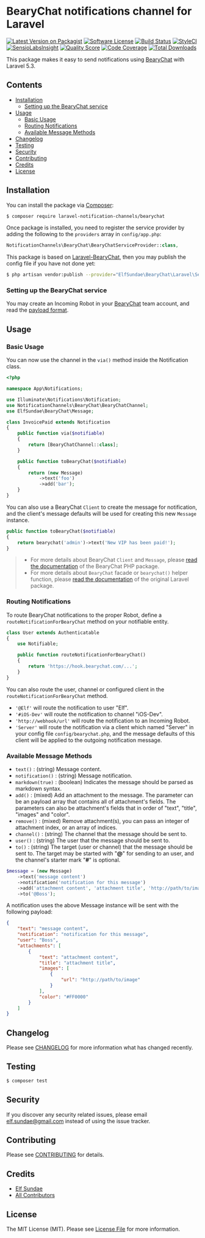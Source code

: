 # BearyChat notifications channel for Laravel

[![Latest Version on Packagist](https://img.shields.io/packagist/v/laravel-notification-channels/bearychat.svg?style=flat-square)](https://packagist.org/packages/laravel-notification-channels/bearychat)
[![Software License](https://img.shields.io/badge/license-MIT-brightgreen.svg?style=flat-square)](LICENSE.md)
[![Build Status](https://img.shields.io/travis/laravel-notification-channels/bearychat/master.svg?style=flat-square)](https://travis-ci.org/laravel-notification-channels/bearychat)
[![StyleCI](https://styleci.io/repos/66657812/shield)](https://styleci.io/repos/66657812)
[![SensioLabsInsight](https://img.shields.io/sensiolabs/i/69edea46-6837-4c7c-9b2f-11c8e320379b.svg?style=flat-square)](https://insight.sensiolabs.com/projects/69edea46-6837-4c7c-9b2f-11c8e320379b)
[![Quality Score](https://img.shields.io/scrutinizer/g/laravel-notification-channels/bearychat.svg?style=flat-square)](https://scrutinizer-ci.com/g/laravel-notification-channels/bearychat)
[![Code Coverage](https://img.shields.io/scrutinizer/coverage/g/laravel-notification-channels/bearychat/master.svg?style=flat-square)](https://scrutinizer-ci.com/g/laravel-notification-channels/bearychat/?branch=master)
[![Total Downloads](https://img.shields.io/packagist/dt/laravel-notification-channels/bearychat.svg?style=flat-square)](https://packagist.org/packages/laravel-notification-channels/bearychat)

This package makes it easy to send notifications using [BearyChat][] with Laravel 5.3.

## Contents

- [Installation](#installation)
  - [Setting up the BearyChat service](#setting-up-the-bearychat-service)
- [Usage](#usage)
  - [Basic Usage](#basic-usage)
  - [Routing Notifications](#routing-notifications)
  - [Available Message Methods](#available-message-methods)
- [Changelog](#changelog)
- [Testing](#testing)
- [Security](#security)
- [Contributing](#contributing)
- [Credits](#credits)
- [License](#license)


## Installation

You can install the package via [Composer][]:

```sh
$ composer require laravel-notification-channels/bearychat
```

Once package is installed, you need to register the service provider by adding the following to the `providers` array in `config/app.php`:

```php
NotificationChannels\BearyChat\BearyChatServiceProvider::class,
```

This package is based on [Laravel-BearyChat][], then you may publish the config file if you have not done yet:

```sh
$ php artisan vendor:publish --provider="ElfSundae\BearyChat\Laravel\ServiceProvider"
```

### Setting up the BearyChat service

You may create an Incoming Robot in your [BearyChat][] team account, and read the [payload format][Incoming].

## Usage

### Basic Usage

You can now use the channel in the `via()` method inside the Notification class.

```php
<?php

namespace App\Notifications;

use Illuminate\Notifications\Notification;
use NotificationChannels\BearyChat\BearyChatChannel;
use ElfSundae\BearyChat\Message;

class InvoicePaid extends Notification
{
    public function via($notifiable)
    {
        return [BearyChatChannel::class];
    }

    public function toBearyChat($notifiable)
    {
        return (new Message)
            ->text('foo')
            ->add('bar');
    }
}
```

You can also use a BearyChat `Client`  to create the message for notification, and the client's message defaults will be used for creating this new `Message` instance.

```php
public function toBearyChat($notifiable)
{
    return bearychat('admin')->text('New VIP has been paid!');
}
```

> + For more details about BearyChat `Client` and `Message`, please [read the documentation][PHP-BearyChat] of the BearyChat PHP package.
> + For more details about `BearyChat` facade or `bearychat()` helper function, please [read the documentation][Laravel-BearyChat] of the original Laravel package.

### Routing Notifications

To route BearyChat notifications to the proper Robot, define a `routeNotificationForBearyChat` method on your notifiable entity. 

```php
class User extends Authenticatable
{
    use Notifiable;

    public function routeNotificationForBearyChat()
    {
        return 'https://hook.bearychat.com/...';
    }
}
```

You can also route the user, channel or configured client in the `routeNotificationForBearyChat` method.

- `'@Elf'` will route the notification to user "Elf".
- `'#iOS-Dev'` will route the notification to channel "iOS-Dev".
- `'http://webhook/url'` will route the notification to an Incoming Robot.
- `'Server'` will route the notification via a client which named "Server" in your config file `config/bearychat.php`, and the message defaults of this client will be applied to the outgoing notification message.

### Available Message Methods

- `text()` : (string) Message content.
- `notification()` : (string) Message notification.
- `markdown(true)` : (boolean) Indicates the message should be parsed as markdown syntax.
- `add()` : (mixed) Add an attachment to the message. The parameter can be an payload array that contains all of attachment's fields. The parameters can also be attachment's fields that in order of "text", "title", "images" and "color".
- `remove()` : (mixed) Remove attachment(s), you can pass an integer of attachment index, or an array of indices.
- `channel()` : (string) The channel that the message should be sent to.
- `user()` : (string) The user that the message should be sent to.
- `to()` : (string) The target (user or channel) that the message should be sent to. The target may be started with "**@**" for sending to an user, and the channel's starter mark "**#**" is optional.

```php
$message = (new Message)
    ->text('message content')
    ->notification('notification for this message')
    ->add('attachment content', 'attachment title', 'http://path/to/image', '#FF0000')
    ->to('@Boss');
```

A notification uses the above Message instance will be sent with the following payload:

```json
{
    "text": "message content",
    "notification": "notification for this message",
    "user": "Boss",
    "attachments": [
        {
            "text": "attachment content",
            "title": "attachment title",
            "images": [
                {
                    "url": "http://path/to/image"
                }
            ],
            "color": "#FF0000"
        }
    ]
}
```

## Changelog

Please see [CHANGELOG](CHANGELOG.md) for more information what has changed recently.

## Testing

``` bash
$ composer test
```

## Security

If you discover any security related issues, please email elf.sundae@gmail.com instead of using the issue tracker.

## Contributing

Please see [CONTRIBUTING](CONTRIBUTING.md) for details.

## Credits

- [Elf Sundae](https://github.com/ElfSundae)
- [All Contributors](../../contributors)

## License

The MIT License (MIT). Please see [License File](LICENSE.md) for more information.


[BearyChat]: https://bearychat.com
[Composer]: https://getcomposer.org
[Laravel-BearyChat]: https://github.com/ElfSundae/Laravel-BearyChat
[PHP-BearyChat]: https://github.com/ElfSundae/BearyChat
[Incoming]: https://bearychat.com/integrations/incoming